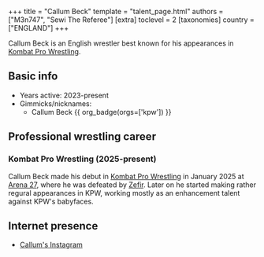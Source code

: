 +++
title = "Callum Beck"
template = "talent_page.html"
authors = ["M3n747", "Sewi The Referee"]
[extra]
toclevel = 2
[taxonomies]
country = ["ENGLAND"]
+++

Callum Beck is an English wrestler best known for his appearances in [Kombat Pro Wrestling](@/o/kpw.md).

## Basic info

* Years active: 2023-present
* Gimmicks/nicknames:
  - Callum Beck {{ org_badge(orgs=['kpw']) }}

## Professional wrestling career

### Kombat Pro Wrestling (2025-present)

Callum Beck made his debut in [Kombat Pro Wrestling](@/o/kpw.md) in January 2025 at [Arena 27](@/e/kpw/2025-01-24-kpw-arena-27.md), where he was defeated by [Zefir](@/w/zefir.md). Later on he started making rather regural appearances in KPW, working mostly as an enhancement talent against KPW's babyfaces.

## Internet presence

* [Callum's Instagram](https://www.instagram.com/callumbeckpro)
